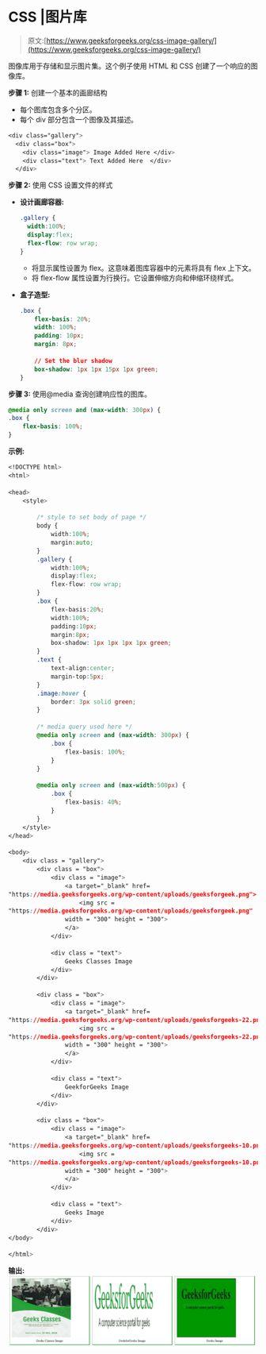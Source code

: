 # CSS |图片库

> 原文:[https://www.geeksforgeeks.org/css-image-gallery/](https://www.geeksforgeeks.org/css-image-gallery/)

图像库用于存储和显示图片集。这个例子使用 HTML 和 CSS 创建了一个响应的图像库。

**步骤 1:** 创建一个基本的画廊结构

*   每个图库包含多个分区。
*   每个 div 部分包含一个图像及其描述。

```css
<div class="gallery">
  <div class="box"> 
    <div class="image"> Image Added Here </div>
    <div class="text"> Text Added Here  </div>
  </div>

```

**步骤 2:** 使用 CSS 设置文件的样式

*   **设计画廊容器:**

    ```css
    .gallery {
      width:100%;
      display:flex;
      flex-flow: row wrap;
    }

    ```

    *   将显示属性设置为 flex。这意味着图库容器中的元素将具有 flex 上下文。
    *   将 flex-flow 属性设置为行换行。它设置伸缩方向和伸缩环绕样式。
*   **盒子造型:**

    ```css
    .box {
        flex-basis: 20%;
        width: 100%;
        padding: 10px;
        margin: 8px;

        // Set the blur shadow
        box-shadow: 1px 1px 15px 1px green; 
    }

    ```

**步骤 3:** 使用@media 查询创建响应性的图库。

```css
@media only screen and (max-width: 300px) { 
.box {
    flex-basis: 100%;
}

```

**示例:**

```css
<!DOCTYPE html>
<html>

<head>
    <style>

        /* style to set body of page */
        body {
            width:100%; 
            margin:auto;
        }
        .gallery {
            width:100%;
            display:flex;
            flex-flow: row wrap;
        }
        .box {
            flex-basis:20%;
            width:100%;
            padding:10px;
            margin:8px;
            box-shadow: 1px 1px 1px 1px green;
        }
        .text {
            text-align:center;
            margin-top:5px;
        }
        .image:hover {
            border: 3px solid green;
        }

        /* media query used here */
        @media only screen and (max-width: 300px) { 
            .box {
                flex-basis: 100%;
            }
        }

        @media only screen and (max-width:500px) {
            .box {
                flex-basis: 40%;
            }
        }
    </style>
</head>

<body>
    <div class = "gallery">
        <div class = "box">
            <div class = "image">
                <a target="_blank" href=
"https://media.geeksforgeeks.org/wp-content/uploads/geeksforgeek.png">
                    <img src =
"https://media.geeksforgeeks.org/wp-content/uploads/geeksforgeek.png" 
                width = "300" height = "300">
                </a>
            </div>

            <div class = "text">
                Geeks Classes Image
            </div>
        </div>

        <div class = "box">
            <div class = "image">
                <a target="_blank" href=
"https://media.geeksforgeeks.org/wp-content/uploads/geeksforgeeks-22.png">
                    <img src =
"https://media.geeksforgeeks.org/wp-content/uploads/geeksforgeeks-22.png"
                width = "300" height = "300">
                </a>
            </div>

            <div class = "text">
                GeekforGeeks Image
            </div>
        </div>

        <div class = "box">
            <div class = "image">
                <a target="_blank" href=
"https://media.geeksforgeeks.org/wp-content/uploads/geeksforgeeks-10.png">
                    <img src = 
"https://media.geeksforgeeks.org/wp-content/uploads/geeksforgeeks-10.png" 
                width = "300" height = "300">
                </a>
            </div>

            <div class = "text">
                Geeks Image
            </div>
        </div>
</body>

</html>                                    
```

**输出:**
![image gallery](img/294385a19ae8b83128f711920d113955.png)